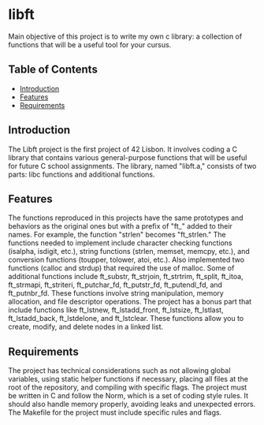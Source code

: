 # libft

Main objective of this project is to write my own c library: a collection of functions that will be a useful tool for your cursus.

## Table of Contents

- [Introduction](#introduction)
- [Features](#features)
- [Requirements](#requirements)

## Introduction

The Libft project is the first project of 42 Lisbon. It involves coding a C library that contains various general-purpose functions that will be useful for future C school assignments. The library, named "libft.a," consists of two parts: libc functions and additional functions.

## Features

The functions reproduced in this projects have the same prototypes and behaviors as the original ones but with a prefix of "ft_" added to their names. For example, the function "strlen" becomes "ft_strlen." The functions needed to implement include character checking functions (isalpha, isdigit, etc.), string functions (strlen, memset, memcpy, etc.), and conversion functions (toupper, tolower, atoi, etc.). Also implemented two functions (calloc and strdup) that required the use of malloc.
Some of additional functions include ft_substr, ft_strjoin, ft_strtrim, ft_split, ft_itoa, ft_strmapi, ft_striteri, ft_putchar_fd, ft_putstr_fd, ft_putendl_fd, and ft_putnbr_fd. These functions involve string manipulation, memory allocation, and file descriptor operations.
The project has a bonus part that include functions like ft_lstnew, ft_lstadd_front, ft_lstsize, ft_lstlast, ft_lstadd_back, ft_lstdelone, and ft_lstclear. These functions allow you to create, modify, and delete nodes in a linked list.

## Requirements

The project has technical considerations such as not allowing global variables, using static helper functions if necessary, placing all files at the root of the repository, and compiling with specific flags. The project must be written in C and follow the Norm, which is a set of coding style rules. It should also handle memory properly, avoiding leaks and unexpected errors. The Makefile for the project must include specific rules and flags.
